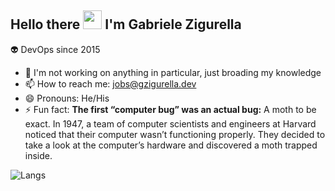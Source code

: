 ## Hello there <img src="https://media.giphy.com/media/hvRJCLFzcasrR4ia7z/giphy.gif" width="30px"> I'm Gabriele Zigurella

:alien: DevOps since 2015

- 🔭 I'm not working on anything in particular, just broading my knowledge
- 📫 How to reach me: jobs@gzigurella.dev
- 😄 Pronouns: He/His
- ⚡ Fun fact: **The first “computer bug” was an actual bug:** A moth to be exact.
In 1947, a team of computer scientists and engineers at Harvard noticed that their computer wasn’t functioning properly. They decided to take a look at the computer’s hardware and discovered a moth trapped inside.

![Langs](https://github-readme-stats.vercel.app/api/top-langs/?username=gzigurella&langs_count=3)

